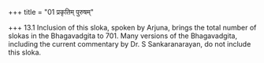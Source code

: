 +++
title = "01 प्रकृतिम् पुरुषम्"

+++
13.1 Inclusion of this sloka, spoken by Arjuna, brings the total number
of slokas in the Bhagavadgita to 701. Many versions of the Bhagavadgita,
including the current commentary by Dr. S Sankaranarayan, do not include
this sloka.
